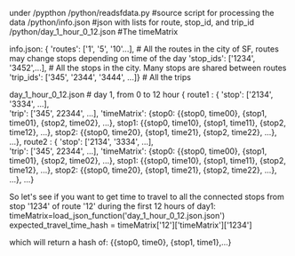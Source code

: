 
under /pypthon
/python/readsfdata.py      #source script for processing the data
/python/info.json               #json with lists for route, stop_id, and trip_id
/python/day_1_hour_0_12.json          #The timeMatrix


info.json:
{ 'routes': ['1', '5', '10'...],                              # All the routes in the city of SF, routes may change stops depending on time of the day
  'stop_ids': ['1234', '3452',...],                    # All the stops in the city. Many stops are shared between routes
   'trip_ids': ['345', '2344', '3444', ...]}          # All the trips 

day_1_hour_0_12.json                             # day 1, from 0 to 12 hour
{   route1 : { 'stop': ['2134', '3334', ...],          
                  'trip': ['345', 22344', ...],
                  'timeMatrix': {stop0: {{stop0, time00}, {stop1, time01}, {stop2, time02}, ...},
                                         stop1: {{stop0, time10}, {stop1, time11}, {stop2, time12}, ...},
                                         stop2: {{stop0, time20}, {stop1, time21}, {stop2, time22}, ...},
                                         ...},
    route2 : { 'stop': ['2134', '3334', ...],          
                  'trip': ['345', 22344', ...],
                  'timeMatrix': {stop0: {{stop0, time00}, {stop1, time01}, {stop2, time02}, ...},
                                         stop1: {{stop0, time10}, {stop1, time11}, {stop2, time12}, ...},
                                         stop2: {{stop0, time20}, {stop1, time21}, {stop2, time22}, ...},
                                         ...},
 ...}

 
So let's see if you want to get time to travel to all the connected stops from stop '1234' of route '12' during the first 12 hours of day1:
timeMatrix=load_json_function('day_1_hour_0_12.json.json')
expected_travel_time_hash = timeMatrix['12']['timeMatrix']['1234']

which will return a hash of:
{{stop0, time0}, {stop1, time1},...}